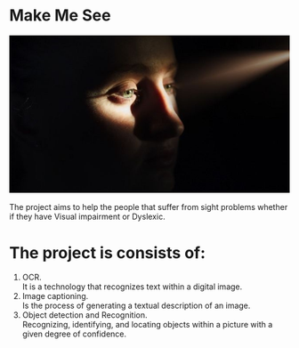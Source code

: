 <h1>Make Me See</h1>
<img src="m3.jpg">

The project aims to help the people that suffer from sight problems whether if they have Visual impairment or Dyslexic.



<h1>The project is consists of:</h1>
<ol>
<li> OCR.</li>
It is a technology that recognizes text within a digital image.
<li> Image captioning.</li>
Is the process of generating a textual description of an image.
<li> Object detection and Recognition.</li>
Recognizing, identifying, and locating objects within a picture with a given degree of confidence.
</ol>